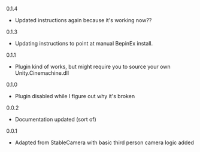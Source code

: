 0.1.4
* Updated instructions again because it's working now??

0.1.3
* Updating instructions to point at manual BepinEx install.

0.1.1
* Plugin kind of works, but might require you to source your own Unity.Cinemachine.dll

0.1.0
* Plugin disabled while I figure out why it's broken

0.0.2
* Documentation updated (sort of)

0.0.1
* Adapted from StableCamera with basic third person camera logic added